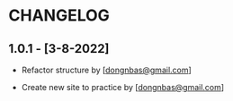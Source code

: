 # CHANGELOG



## 1.0.1 - [3-8-2022]
- Refactor structure by [dongnbas@gmail.com]

- Create new site to practice by [dongnbas@gmail.com]
